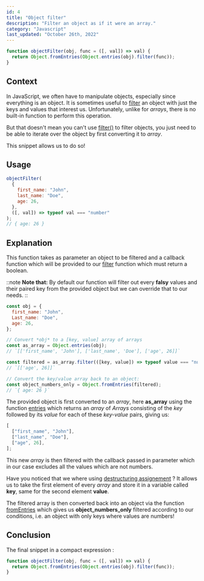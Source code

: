 ```yaml
---
id: 4
title: "Object filter"
description: "Filter an object as if it were an array."
category: "Javascript"
last_updated: "October 26th, 2022"
---
```


```js
function objectFilter(obj, func = ([, val]) => val) {
  return Object.fromEntries(Object.entries(obj).filter(func));
}
```

## Context

In JavaScript, we often have to manipulate objects, especially since everything is an object. It is sometimes useful to [filter](https://developer.mozilla.org/en-US/docs/Web/JavaScript/Reference/Global_Objects/Array/filter) an object with just the keys and values that interest us. Unfortunately, unlike for _arrays_, there is no built-in function to perform this operation.

But that doesn't mean you can't use [filter()](https://developer.mozilla.org/en-US/docs/Web/JavaScript/Reference/Global_Objects/Array/filter) to filter objects, you just need to be able to iterate over the object by first converting it to _array_.

This snippet allows us to do so!

## Usage

```js
objectFilter(
  {
    first_name: "John",
    last_name: "Doe",
    age: 26,
  },
  ([, val]) => typeof val === "number"
);
// { age: 26 }
```

## Explanation

This function takes as parameter an object to be filtered and a callback function which will be provided to our [filter](https://developer.mozilla.org/en-US/docs/Web/JavaScript/Reference/Global_Objects/Array/filter) function which must return a boolean.

::note
**Note that:** By default our function will filter out every **falsy** values and their paired key from the provided object but we can override that to our needs.
::

```js
const obj = {
  first_name: "John",
  Last_name: "Doe",
  age: 26,
};

// Convert *obj* to a [key, value] array of arrays
const as_array = Object.entries(obj);
// `[['first_name', 'John'], ['last_name', 'Doe'], ['age', 26]]`

const filtered = as_array.filter(([key, value]) => typeof value === "number");
// `[['age', 26]]`

// Convert the key/value array back to an object:
const object_numbers_only = Object.fromEntries(filtered);
// `{ age: 26 }`
```

The provided object is first converted to an _array_, here **as_array** using the function [entries](https://developer.mozilla.org/en-US/docs/Web/JavaScript/Reference/Global_Objects/Object/entries) which returns an _array_ of _Arrays_ consisting of the _key_ followed by its _value_ for each of these _key-value_ pairs, giving us:

```js
[
  ["first_name", "John"],
  ["last_name", "Doe"],
  ["age", 26],
];
```

This new _array_ is then filtered with the callback passed in parameter which in our case excludes all the values which are not numbers. 

Have you noticed that we where using [destructuring assignement](https://developer.mozilla.org/en-US/docs/Web/JavaScript/Reference/Operators/Destructuring_assignment) ? It allows us to take the first element of every *array* and store it in a variable called **key**, same for the second element **value**.

The filtered array is then converted back into an object via the function [fromEntries](https://developer.mozilla.org/en-US/docs/Web/JavaScript/Reference/Global_Objects/Object/fromEntries) which gives us **object_numbers_only** filtered according to our conditions, i.e. an object with only keys where values are numbers!

## Conclusion

The final snippet in a compact expression :

```js
function objectFilter(obj, func = ([, val]) => val) {
  return Object.fromEntries(Object.entries(obj).filter(func));
}
```
